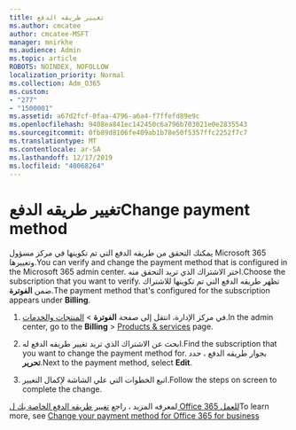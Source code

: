 ```yaml
---
title: تغيير طريقه الدفع
ms.author: cmcatee
author: cmcatee-MSFT
manager: mnirkhe
ms.audience: Admin
ms.topic: article
ROBOTS: NOINDEX, NOFOLLOW
localization_priority: Normal
ms.collection: Adm_O365
ms.custom:
- "277"
- "1500001"
ms.assetid: a67d2fcf-0faa-4796-a6a4-f7ffefd89e9c
ms.openlocfilehash: 9408ea841ec142450c6a796b703021e0e2835543
ms.sourcegitcommit: 0fb89d8106fe409ab1b78e50f5357ffc2252f7c7
ms.translationtype: MT
ms.contentlocale: ar-SA
ms.lasthandoff: 12/17/2019
ms.locfileid: "40068264"
---
```

# <a name="change-payment-method"></a><span data-ttu-id="418a8-102">تغيير طريقه الدفع</span><span class="sxs-lookup"><span data-stu-id="418a8-102">Change payment method</span></span>

<span data-ttu-id="418a8-103">يمكنك التحقق من طريقه الدفع التي تم تكوينها في مركز مسؤول Microsoft 365 وتغييرها.</span><span class="sxs-lookup"><span data-stu-id="418a8-103">You can verify and change the payment method that is configured in the Microsoft 365 admin center.</span></span> <span data-ttu-id="418a8-104">اختر الاشتراك الذي تريد التحقق منه.</span><span class="sxs-lookup"><span data-stu-id="418a8-104">Choose the subscription that you want to verify.</span></span> <span data-ttu-id="418a8-105">تظهر طريقه الدفع التي تم تكوينها للاشتراك ضمن **الفوترة**.</span><span class="sxs-lookup"><span data-stu-id="418a8-105">The payment method that's configured for the subscription appears under **Billing**.</span></span>
  
1. <span data-ttu-id="418a8-106">في مركز الإدارة، انتقل إلى صفحة **الفوترة** \> [المنتجات والخدمات](https://go.microsoft.com/fwlink/p/?linkid=842054).</span><span class="sxs-lookup"><span data-stu-id="418a8-106">In the admin center, go to the **Billing** \> [Products & services](https://go.microsoft.com/fwlink/p/?linkid=842054) page.</span></span>

2. <span data-ttu-id="418a8-107">ابحث عن الاشتراك الذي تريد تغيير طريقه الدفع له.</span><span class="sxs-lookup"><span data-stu-id="418a8-107">Find the subscription that you want to change the payment method for.</span></span> <span data-ttu-id="418a8-108">بجوار طريقه الدفع ، حدد **تحرير**.</span><span class="sxs-lookup"><span data-stu-id="418a8-108">Next to the payment method, select **Edit**.</span></span>

3. <span data-ttu-id="418a8-109">اتبع الخطوات التي علي الشاشة لإكمال التغيير.</span><span class="sxs-lookup"><span data-stu-id="418a8-109">Follow the steps on screen to complete the change.</span></span>

<span data-ttu-id="418a8-110">لمعرفه المزيد ، راجع [تغيير طريقه الدفع الخاصة بك ل Office 365 للعمل](https://docs.microsoft.com/office365/admin/subscriptions-and-billing/change-payment-method)</span><span class="sxs-lookup"><span data-stu-id="418a8-110">To learn more, see  [Change your payment method for Office 365 for business](https://docs.microsoft.com/office365/admin/subscriptions-and-billing/change-payment-method)</span></span>
